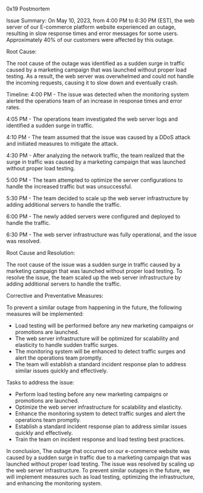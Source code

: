0x19 Postmortem

Issue Summary:
On May 10, 2023, from 4:00 PM to 6:30 PM (EST), the web server of our E-commerce platform website experienced an outage, resulting in slow response times and error messages for some users. Approximately 40% of our customers were affected by this outage.

Root Cause:

The root cause of the outage was identified as a sudden surge in traffic caused by a marketing campaign that was launched without proper load testing. As a result, the web server was overwhelmed and could not handle the incoming requests, causing it to slow down and eventually crash.

Timeline:
4:00 PM - The issue was detected when the monitoring system alerted the operations team of an increase in response times and error rates.

4:05 PM - The operations team investigated the web server logs and identified a sudden surge in traffic.

4:10 PM - The team assumed that the issue was caused by a DDoS attack and initiated measures to mitigate the attack.

4:30 PM - After analyzing the network traffic, the team realized that the surge in traffic was caused by a marketing campaign that was launched without proper load testing.

5:00 PM - The team attempted to optimize the server configurations to handle the increased traffic but was unsuccessful.

5:30 PM - The team decided to scale up the web server infrastructure by adding additional servers to handle the traffic.

6:00 PM - The newly added servers were configured and deployed to handle the traffic.

6:30 PM - The web server infrastructure was fully operational, and the issue was resolved.

Root Cause and Resolution:

The root cause of the issue was a sudden surge in traffic caused by a marketing campaign that was launched without proper load testing. To resolve the issue, the team scaled up the web server infrastructure by adding additional servers to handle the traffic.

Corrective and Preventative Measures:

To prevent a similar outage from happening in the future, the following measures will be implemented:

- Load testing will be performed before any new marketing campaigns or promotions are launched.
- The web server infrastructure will be optimized for scalability and elasticity to handle sudden traffic surges.
- The monitoring system will be enhanced to detect traffic surges and alert the operations team promptly.
- The team will establish a standard incident response plan to address similar issues quickly and effectively.

Tasks to address the issue:
- Perform load testing before any new marketing campaigns or promotions are launched.
- Optimize the web server infrastructure for scalability and elasticity.
- Enhance the monitoring system to detect traffic surges and alert the operations team promptly.
- Establish a standard incident response plan to address similar issues quickly and effectively.
- Train the team on incident response and load testing best practices.

In conclusion, 
The outage that occurred on our e-commerce website was caused by a sudden surge in traffic due to a marketing campaign that was launched without proper load testing. The issue was resolved by scaling up the web server infrastructure. To prevent similar outages in the future, we will implement measures such as load testing, optimizing the infrastructure, and enhancing the monitoring system.
